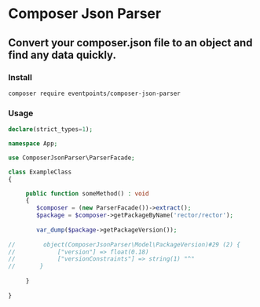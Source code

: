 # Composer Json Parser

## Convert your composer.json file to an object and find any data quickly.


### Install

`composer require eventpoints/composer-json-parser`

### Usage

````php
declare(strict_types=1);

namespace App;

use ComposerJsonParser\ParserFacade;

class ExampleClass
{

     public function someMethod() : void 
     {
        $composer = (new ParserFacade())->extract();
        $package = $composer->getPackageByName('rector/rector');
        
        var_dump($package->getPackageVersion());
        
//        object(ComposerJsonParser\Model\PackageVersion)#29 (2) {
//            ["version"] => float(0.18)
//            ["versionConstraints"] => string(1) "^" 
//       }
        
     }
    
}
````